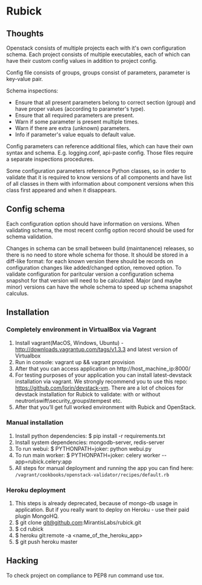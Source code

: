 Rubick
==========================

Thoughts
--------

Openstack consists of multiple projects each with it's own configuration schema.
Each project consists of multiple executables, each of which can have their custom config values in addition to project config.

Config file consists of groups, groups consist of parameters, parameter is key-value pair.

Schema inspections:
* Ensure that all present parameters belong to correct section (group) and have proper values (according to parameter's type).
* Ensure that all required parameters are present.
* Warn if some parameter is present multiple times.
* Warn if there are extra (unknown) parameters.
* Info if parameter's value equals to default value.

Config parameters can reference additional files, which can have their own syntax and schema. E.g. logging.conf, api-paste config. Those files require a separate inspections procedures.

Some configuration parameters reference Python classes, so in order to validate that it is required to know versions of all components and have list of all classes in them with information about component versions when this class first appeared and when it disappears.

Config schema
-------------
Each configuration option should have information on versions. When validating schema, the most recent config option record should be used for schema validation.

Changes in schema can be small between build (maintanence) releases, so there is no need to store whole schema for those. It should be stored in a diff-like format: for each known version there should be records on configuration changes like added/changed option, removed option. To validate configuration for paritcular version a configuration schema snapshot for that version will need to be calculated. Major (and maybe minor) versions can have the whole schema to speed up schema snapshot calculus.

Installation
-------------

### Completely environment in VirtualBox via Vagrant
1. Install vagrant(MacOS, Windows, Ubuntu) - http://downloads.vagrantup.com/tags/v1.3.3 and latest version of Virtualbox
2. Run in console: vagrant up && vagrant provision
3. After that you can access application on http://host_machine_ip:8000/
4. For testing purposes of your application you can install latest-devstack installation via vagrant. We strongly recommend you to use this repo: https://github.com/lorin/devstack-vm. There are a lot of choices for devstack installation for Rubick to validate: with or without neutron\swift\security_groups\tempest etc.
5. After that you’ll get full worked environment with Rubick and OpenStack.

### Manual installation
1. Install python dependencies: $ pip install -r requirements.txt
2. Install system dependencies: mongodb-server, redis-server
3. To run webui: $ PYTHONPATH=joker: python webui.py
4. To run main worker: $ PYTHONPATH=joker: celery worker --app=rubick.celery:app
5. All steps for manual deployment and running the app you can find here: ```/vagrant/cookbooks/openstack-validator/recipes/default.rb```

### Heroku deployment
1. This steps is already deprecated, because of mongo-db usage in application. But if you really want to deploy on Heroku - use their paid plugin MongoHQ.
2. $ git clone git@github.com:MirantisLabs/rubick.git
3. $ cd rubick
4. $ heroku git:remote -a <name_of_the_heroku_app>
5. $ git push heroku master


Hacking
-------

To check project on compliance to PEP8 run command use tox.
